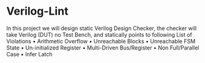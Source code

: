 # Verilog-Lint
In this project we will design static Verilog Design Checker, the checker will take Verilog (DUT) no Test Bench, and statically points to following List of Violations • Arithmetic Overflow • Unreachable Blocks • Unreachable FSM State • Un-initialized Register • Multi-Driven Bus/Register • Non Full/Parallel Case • Infer Latch
